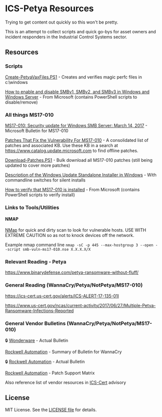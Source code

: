 ICS-Petya Resources
=================

Trying to get content out quickly so this won't be pretty.

This is an attempt to collect scripts and quick go-bys for asset owners and incident responders in the Industrial Control Systems sector.

## Resources
### Scripts
[Create-PetyaVaxFiles.PS1](/PS1/Create-PetyaVaxFiles.ps1) - Creates and verifies magic perfc files in c:\windows

[How to enable and disable SMBv1, SMBv2, and SMBv3 in Windows and Windows Server](https://support.microsoft.com/en-us/help/2696547/how-to-enable-and-disable-smbv1-smbv2-and-smbv3-in-windows-and-windows) - From Microsoft (contains PowerShell scripts to disable/remove)


### All things MS17-010

[MS17-010: Security update for Windows SMB Server: March 14, 2017](https://technet.microsoft.com/en-us/library/security/ms17-010.aspx) - Microsoft Bulletin for MS17-010

[Patches That Fix the Vulnerability For MS17-010](https://blogs.technet.microsoft.com/sudheesn/2017/05/17/patches-that-fix-the-vulnerability-for-ms17-010/) - A consolidated list of patches and associated KB.  Use these KB in a search at https://www.catalog.update.microsoft.com to find offline patches.

[Download-Patches.PS1](/PS1/Download-Patches.ps1) - Bulk download all MS17-010 patches (still being updated to cover more patches)

[Description of the Windows Update Standalone Installer in Windows](https://support.microsoft.com/en-us/help/934307/description-of-the-windows-update-standalone-installer-in-windows) - With commandline switches for silent installs

[How to verify that MS17-010 is installed](https://support.microsoft.com/en-us/help/4023262/how-to-verify-that-ms17-010-is-installed) - From Microsoft (contains PowerShell scripts to verify install)


### Links to Tools/Utilities
#### NMAP
[NMap](https://nmap.org/download.html) for quick and dirty scan to look for vulnerable hosts.  USE WITH EXTREME CAUTION so as not to knock devices off the network.  

Example nmap command line `nmap -sC -p 445 --max-hostgroup 3 --open --script smb-vuln-ms17-010.nse X.X.X.X/X`

### Relevant Reading - Petya
https://www.binarydefense.com/petya-ransomware-without-fluff/

### General Reading (WannaCry/Petya/NotPetya/MS17-010)
https://ics-cert.us-cert.gov/alerts/ICS-ALERT-17-135-01I

https://www.us-cert.gov/ncas/current-activity/2017/06/27/Multiple-Petya-Ransomware-Infections-Reported

### General Vendor Bulletins (WannaCry/Petya/NotPetya/MS17-010)
:lock: [Wonderware](https://gcsresource.schneider-electric.com/support/securitycentral/bulletins/WW17_010_Updated_21June2017.html) - Actual Bulletin

[Rockwell Automation](http://www.rumsey.com/blog/rockwell-automation-recommended-mitigations-%E2%80%9Cwannacry%E2%80%9D-ransomware) - Summary of Bulletin for WannaCry

:lock: [Rockwell Automation](https://rockwellautomation.custhelp.com/app/answers/detail/a_id/1052876) - Actual Bulletin

[Rockwell Automation](http://www.rakb-patchtests.com/data/MS_Patch_Qualification/qualifications.htm) - Patch Support Matrix


Also reference list of vendor resources in [ICS-Cert](https://ics-cert.us-cert.gov/alerts/ICS-ALERT-17-135-01I) advisory

## License

MIT License. See the [LICENSE file](/LICENSE) for details.
